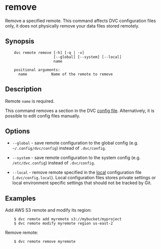 # remove

Remove a specified remote. This command affects DVC configuration files only, it
does not physically remove your data files stored remotely.

## Synopsis

```usage
    dvc remote remove [-h] [-q | -v]
                      [--global] [--system] [--local] 
                      name

    positional arguments:
      name           Name of the remote to remove
```

## Description

Remote `name` is required.

This command removes a section in the DVC [config file](/doc/user-guide/dvc-files-and-directories).
Alternatively, it is possible to edit config files manually.

## Options

* `--global` - save remote configuration to the global config (e.g.
`~/.config/dvc/config`) instead of `.dvc/config`.

* `--system` - save remote configuration to the system config (e.g.
`/etc/dvc.config`) instead of `.dvc/config`.

* `--local` - remove remote specified in the
[local](/doc/user-guide/dvc-files-and-directories) configuration file
(`.dvc/config.local`). Local configuration files stores private settings or
local environment specific settings that should not be tracked by Git.

## Examples

Add AWS S3 remote and modify its region:

```dvc
    $ dvc remote add myremote s3://mybucket/myproject
    $ dvc remote modify myremote region us-east-2
```

Remove remote:

```dvc
    $ dvc remote remove myremote
```
